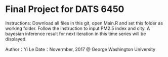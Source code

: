 # Final Project for DATS 6450

Instructions:
Download all files in this git, open Main.R and set this folder as working folder.
Follow the instruction to input PM2.5 index and city.
A bayesian inference result for next iteration in this time series will be displayed.

Author：Yi Le
Date：Novermber, 2017
@ George Washington University
